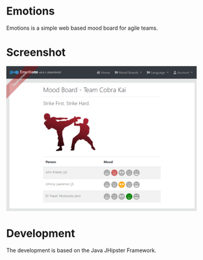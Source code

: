 # Emotions

Emotions is a simple web based mood board for agile teams.

# Screenshot

![Mainscreen](https://raw.githubusercontent.com/bvongunten/emotions/main/website/screenshot.png)


# Development

The development is based on the Java JHipster Framework.
